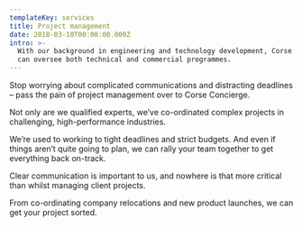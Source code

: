 ```yaml
---
templateKey: services
title: Project management
date: 2018-03-10T00:00:00.000Z
intro: >-
  With our background in engineering and technology development, Corse Concierge
  can oversee both technical and commercial programmes.
---
```

Stop worrying about complicated communications and distracting deadlines – pass the pain of project management over to Corse Concierge. 

Not only are we qualified experts, we’ve co-ordinated complex projects in challenging, high-performance industries. 

We’re used to working to tight deadlines and strict budgets. And even if things aren’t quite going to plan, we can rally your team together to get everything back on-track. 

Clear communication is important to us, and nowhere is that more critical than whilst managing client projects.

From co-ordinating company relocations and new product launches, we can get your project sorted.

